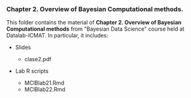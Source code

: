 ### Chapter 2. Overview of Bayesian Computational methods.

This folder contains the material of **Chapter 2. Overview of Bayesian Computational methods** from "Bayesian Data Science" course held at Datalab-ICMAT. In particular, it includes:

* Slides 
  * clase2.pdf
  
* Lab R scripts 
  * MClBlab21.Rmd
  * MClBlab22.Rmd

